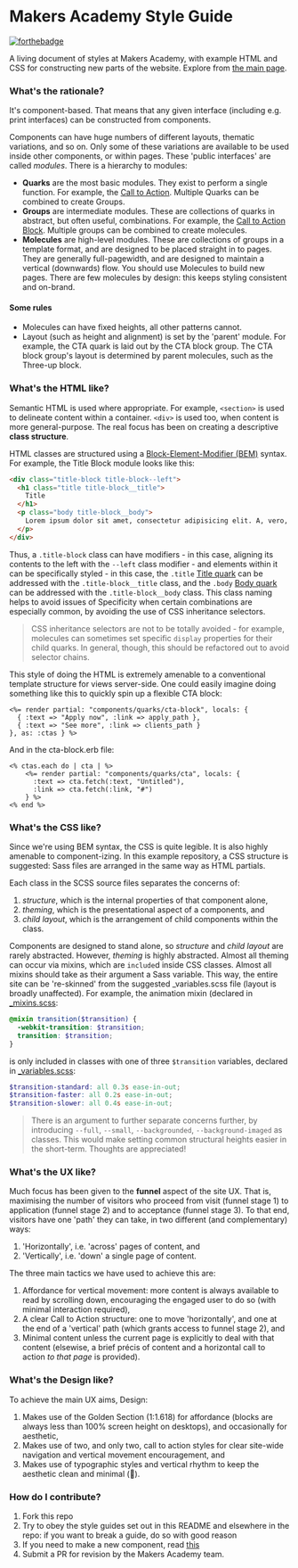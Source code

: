 # Makers Academy Style Guide

[![forthebadge](http://forthebadge.com/images/badges/powered-by-electricity.svg)](https://www.google.co.uk/search?q=electricity&source=lnms&tbm=isch&sa=X&ei=zmk6VdqmC--P7AbrsoHgCA&ved=0CAcQ_AUoAQ&biw=1440&bih=805#imgrc=_)

A living document of styles at Makers Academy, with example HTML and CSS for constructing new parts of the website. Explore from [the main page](http://makersacademy.github.io/style_guide).

### What's the rationale?

It's component-based. That means that any given interface (including e.g. print interfaces) can be constructed from components.

Components can have huge numbers of different layouts, thematic variations, and so on. Only some of these variations are available to be used inside other components, or within pages. These 'public interfaces' are called _modules_. There is a hierarchy to modules:

- **Quarks** are the most basic modules. They exist to perform a single function. For example, the [Call to Action](components/components/quarks/cta.html). Multiple Quarks can be combined to create Groups.
- **Groups** are intermediate modules. These are collections of quarks in abstract, but often useful, combinations. For example, the [Call to Action Block](components/components/quarks/cta-block.html). Multiple groups can be combined to create molecules.
- **Molecules** are high-level modules. These are collections of groups in a template format, and are designed to be placed straight in to pages. They are generally full-pagewidth, and are designed to maintain a vertical (downwards) flow. You should use Molecules to build new pages. There are few molecules by design: this keeps styling consistent and on-brand.

#### Some rules
- Molecules can have fixed heights, all other patterns cannot.
- Layout (such as height and alignment) is set by the 'parent' module. For example, the CTA quark is laid out by the CTA block group. The CTA block group's layout is determined by parent molecules, such as the Three-up block.

### What's the HTML like?

Semantic HTML is used where appropriate. For example, `<section>` is used to delineate content within a container. `<div>` is used too, when content is more general-purpose. The real focus has been on creating a descriptive **class structure**.

HTML classes are structured using a [Block-Element-Modifier (BEM)](http://csswizardry.com/2013/01/mindbemding-getting-your-head-round-bem-syntax/) syntax. For example, the Title Block module looks like this:

```html
<div class="title-block title-block--left">
  <h1 class="title title-block__title">
    Title
  </h1>
  <p class="body title-block__body">
    Lorem ipsum dolor sit amet, consectetur adipisicing elit. A, vero, repudiandae.
  </p>
</div>
```

Thus, a `.title-block` class can have modifiers - in this case, aligning its contents to the left with the `--left` class modifier - and elements within it can be specifically styled - in this case, the `.title` [Title quark](components/quarks/title.html) can be addressed with the `.title-block__title` class, and the `.body` [Body quark](components/quarks/body.html) can be addressed with the `.title-block__body` class. This class naming helps to avoid issues of Specificity when certain combinations are especially common, by avoiding the use of CSS inheritance selectors.

> CSS inheritance selectors are not to be totally avoided - for example, molecules can sometimes set specific `display` properties for their child quarks. In general, though, this should be refactored out to avoid selector chains.

This style of doing the HTML is extremely amenable to a conventional template structure for views server-side. One could easily imagine doing something like this to quickly spin up a flexible CTA block:

```erb
<%= render partial: "components/quarks/cta-block", locals: {
  { :text => "Apply now", :link => apply_path },
  { :text => "See more", :link => clients_path }
}, as: :ctas } %>
```

And in the cta-block.erb file:

```erb
<% ctas.each do | cta | %>
    <%= render partial: "components/quarks/cta", locals: {
      :text => cta.fetch(:text, "Untitled"),
      :link => cta.fetch(:link, "#")
    } %>
<% end %>
```

### What's the CSS like?

Since we're using BEM syntax, the CSS is quite legible. It is also highly amenable to component-izing. In this example repository, a CSS structure is suggested: Sass files are arranged in the same way as HTML partials.

Each class in the SCSS source files separates the concerns of:

1. _structure_, which is the internal properties of that component alone,
2. _theming_, which is the presentational aspect of a components, and
3. _child layout_, which is the arrangement of child components within the class.

Components are designed to stand alone, so _structure_ and _child layout_ are rarely abstracted. However, _theming_ is highly abstracted. Almost all theming can occur via mixins, which are `include`d inside CSS classes. Almost all mixins should take as their argument a Sass variable. This way, the entire site can be 're-skinned' from the suggested _variables.scss file (layout is broadly unaffected). For example, the animation mixin (declared in [_mixins.scss](components/sass/_mixins.scss):

```scss
@mixin transition($transition) {
  -webkit-transition: $transition;
  transition: $transition;
}
```

is only included in classes with one of three `$transition` variables, declared in [_variables.scss](components/sass/_variables.scss):

```scss
$transition-standard: all 0.3s ease-in-out;
$transition-faster: all 0.2s ease-in-out;
$transition-slower: all 0.4s ease-in-out;
```

> There is an argument to further separate concerns further, by introducing `--full`, `--small`, `--backgrounded`, `--background-imaged` as classes. This would make setting common structural heights easier in the short-term. Thoughts are appreciated!

### What's the UX like?

Much focus has been given to the **funnel** aspect of the site UX. That is, maximising the number of visitors who proceed from visit (funnel stage 1) to application (funnel stage 2) and to acceptance (funnel stage 3). To that end, visitors have one 'path' they can take, in two different (and complementary) ways:

1. 'Horizontally', i.e. 'across' pages of content, and
2. 'Vertically', i.e. 'down' a single page of content.

The three main tactics we have used to achieve this are:

1. Affordance for vertical movement: more content is always available to read by scrolling down, encouraging the engaged user to do so (with minimal interaction required),
2. A clear Call to Action structure: one to move 'horizontally', and one at the end of a 'vertical' path (which grants access to funnel stage 2), and
3. Minimal content unless the current page is explicitly to deal with that content (elsewise, a brief précis of content and a horizontal call to action _to that page_ is provided).

### What's the Design like?

To achieve the main UX aims, Design:

1. Makes use of the Golden Section (1:1.618) for affordance (blocks are always less than 100% screen height on desktops), and occasionally for aesthetic,
2. Makes use of two, and only two, call to action styles for clear site-wide navigation and vertical movement encouragement, and
3. Makes use of typographic styles and vertical rhythm to keep the aesthetic clean and minimal (:construction:).

### How do I contribute?

1. Fork this repo
2. Try to obey the style guides set out in this README and elsewhere in the repo: if you want to break a guide, do so with good reason
3. If you need to make a new component, read [this](developer-guide.md)
4. Submit a PR for revision by the Makers Academy team.
